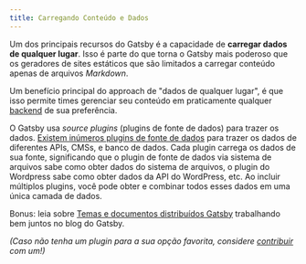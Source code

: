 ```yaml
---
title: Carregando Conteúdo e Dados
---
```


Um dos principais recursos do Gatsby é a capacidade de **carregar dados de qualquer lugar**. Isso é parte do que torna o Gatsby mais poderoso que os geradores de sites estáticos que são limitados a carregar conteúdo apenas de arquivos *Markdown*.

Um benefício principal do approach de "dados de qualquer lugar", é que isso permite times gerenciar seu conteúdo em praticamente qualquer [backend](/docs/glossary/#backend) de sua preferência. 

O Gatsby usa *source plugins* (plugins de fonte de dados) para trazer os dados. [Existem inúmeros plugins de fonte de dados](/plugins/?=gatsby-source) para trazer os dados de diferentes APIs, CMSs, e banco de dados. Cada plugin carrega os dados de sua fonte, significando que o plugin de fonte de dados via sistema de arquivos sabe como obter dados do sistema de arquivos, o plugin do Wordpress sabe como obter dados da API do WordPress, etc. Ao incluir múltiplos plugins, você pode obter e combinar todos esses dados em uma única camada de dados.

Bonus: leia sobre [Temas e documentos distribuídos Gatsby](/blog/2019-07-03-using-themes-for-distributed-docs/) trabalhando bem juntos no blog do Gatsby.

_(Caso não tenha um plugin para a sua opção favorita, considere [contribuir](/docs/creating-plugins) com um!)_

<GuideList slug={props.slug} />
